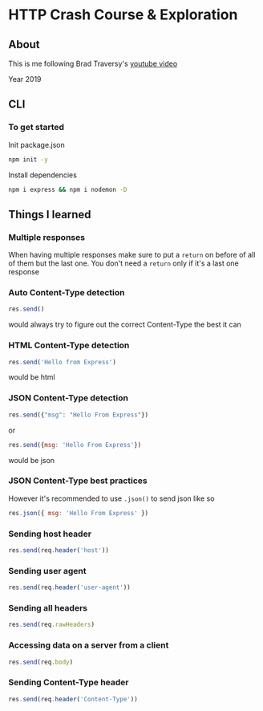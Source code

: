 # HTTP Crash Course & Exploration

## About

This is me following Brad Traversy's [youtube video](https://youtu.be/iYM2zFP3Zn0)

Year 2019

## CLI

### To get started

Init package.json

```zsh
npm init -y
```

Install dependencies

```zsh
npm i express && npm i nodemon -D
```

## Things I learned

### Multiple responses

When having multiple responses make sure to put a `return` on before of all of them but the last one. You don't need a `return` only if it's a last one response

### Auto Content-Type detection

```js
res.send()
```

would always try to figure out the correct Content-Type the best it can

### HTML Content-Type detection

```js
res.send('Hello from Express')
```

would be html

### JSON Content-Type detection

```js
res.send({"msg": "Hello From Express"})
```

or

```js
res.send({msg: 'Hello From Express'})
```

would be json

### JSON Content-Type best practices

However it's recommended to use `.json()` to send json like so

```js
res.json({ msg: 'Hello From Express' })
```

### Sending host header

```js
res.send(req.header('host'))
```

### Sending user agent

```js
res.send(req.header('user-agent'))
```

### Sending all headers

```js
res.send(req.rawHeaders)
```

### Accessing data on a server from a client

```js
res.send(req.body)
```

### Sending Content-Type header

```js
res.send(req.header('Content-Type'))
```
